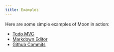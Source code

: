 ```yaml
---
title: Examples
---
```


Here are some simple examples of Moon in action:

- [Todo MVC](../examples/todomvc/index.html)
- [Markdown Editor](../examples/markdown/index.html)
- [Github Commits](../examples/github-commits/index.html)
